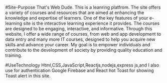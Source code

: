  #Site-Purpose
That's Web Dude. This is a leanring platfrom. The site offers a variety of courses and resources that are aimed at enhancing the knowledge and expertise of learners. One of the key features of your e-learning site is the interactive learning experience it provides. The courses are designed to be engaging, interactive, and informative.
Through this website, I offer a wide range of courses, from web and app development to data entry and many more IT courses, designed to help you acquire new skills and advance your career. My goal is to empower individuals and contribute to the development of society by providing quality education and training.


#UseTechnology
Html,CSS,JavaScript,Reactjs,nodejs,express js,and I also use for authentication Google Firebase and React hot Toast for showing Toast alert in this site.
